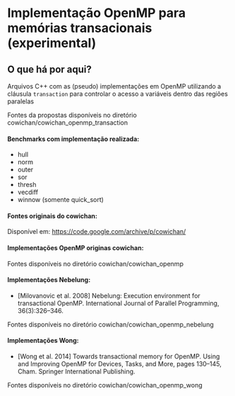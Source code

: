 # Implementação OpenMP para memórias transacionais (experimental)

## O que há por aqui?
Arquivos C++ com as (pseudo) implementações em OpenMP utilizando a cláusula `transaction` para controlar o acesso a variáveis dentro das regiões paralelas

Fontes da propostas disponíveis no diretório cowichan/cowichan_openmp_transaction

#### Benchmarks com implementação realizada:
- hull
- norm
- outer
- sor
- thresh
- vecdiff
- winnow (somente quick_sort)

#### Fontes originais do cowichan:
Disponível em: https://code.google.com/archive/p/cowichan/

#### Implementações OpenMP originas cowichan:
Fontes disponíveis no diretório cowichan/cowichan_openmp

#### Implementações Nebelung:
- [Milovanovic et al. 2008] Nebelung:  Execution environment for transactional OpenMP. International Journal of Parallel Programming, 36(3):326–346.

Fontes disponíveis no diretório cowichan/cowichan_openmp_nebelung

#### Implementações Wong:
- [Wong et al. 2014] Towards transactional memory for OpenMP. Using and Improving OpenMP for Devices, Tasks, and More, pages 130–145, Cham. Springer International Publishing.

Fontes disponíveis no diretório cowichan/cowichan_openmp_wong

